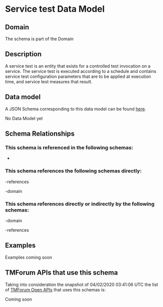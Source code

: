 # Service test Data Model

## Domain

The  schema is part of the  Domain

## Description

A service test is an entity that exists for a controlled test invocation on a service. The service 
test is executed according to a schedule and contains service test configuration parameters that are to be 
applied at execution time, and service test measures that result.

## Data model

A JSON Schema corresponding to this data model can be found
[here](https://github.com/tmforum-rand/schemas/blob/candidates/Service/ServiceTest.schema.json).

No Data Model yet

## Schema Relationships

### This schema is referenced in the following schemas:

-

### This schema references the following schemas directly:

-references

-domain

### This schema references directly or indirectly by the following schemas:

-domain

-references



## Examples

Examples coming soon

## TMForum APIs that use this schema

Taking into consideration the snapshot of 04/02/2020 03:41:06 UTC the list of [TMForum Open APIs](https://www.tmforum.org/open-apis/) that uses this schemas is:

Coming soon